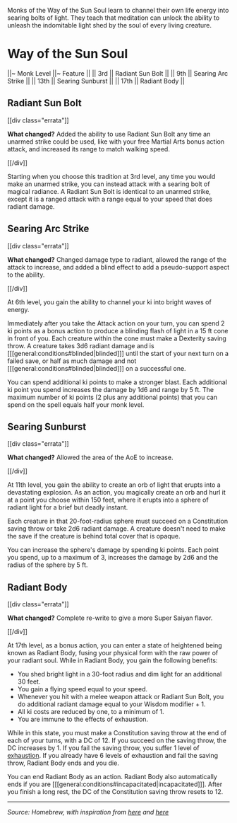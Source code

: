 Monks of the Way of the Sun Soul learn to channel their own life energy into searing bolts of light. They teach that meditation can unlock the ability to unleash the indomitable light shed by the soul of every living creature.

# Way of the Sun Soul

||~ Monk Level ||~ Feature ||
|| 3rd || Radiant Sun Bolt ||
|| 9th || Searing Arc Strike ||
|| 13th || Searing Sunburst ||
|| 17th || Radiant Body ||

## Radiant Sun Bolt

[[div class="errata"]]

**What changed?** Added the ability to use Radiant Sun Bolt any time an unarmed strike could be used, like with your  free Martial Arts bonus action attack, and increased its range to match walking speed.

[[/div]]

Starting when you choose this tradition at 3rd level, any time you would make an unarmed strike, you can instead attack with a searing bolt of magical radiance. A Radiant Sun Bolt is identical to an unarmed strike, except it is a ranged attack with a range equal to your speed that does radiant damage.

<h2 id="searing-arc-strike" class="no-float">Searing Arc Strike</h2>

[[div class="errata"]]

**What changed?** Changed damage type to radiant, allowed the range of the attack to increase, and added a blind effect to add a pseudo-support aspect to the ability.

[[/div]]

At 6th level, you gain the ability to channel your ki into bright waves of energy.

Immediately after you take the Attack action on your turn, you can spend 2 ki points as a bonus action to produce a blinding flash of light in a 15 ft cone in front of you. Each creature within the cone must make a Dexterity saving throw. A creature takes 3d6 radiant damage and is [[[general:conditions#blinded|blinded]]] until the start of your next turn on a failed save, or half as much damage and not [[[general:conditions#blinded|blinded]]] on a successful one.

You can spend additional ki points to make a stronger blast. Each additional ki point you spend increases the damage by 1d6 and range by 5 ft. The maximum number of ki points (2 plus any additional points) that you can spend on the spell equals half your monk level.

## Searing Sunburst

[[div class="errata"]]

**What changed?** Allowed the area of the AoE to increase.

[[/div]]

At 11th level, you gain the ability to create an orb of light that erupts into a devastating explosion. As an action, you magically create an orb and hurl it at a point you choose within 150 feet, where it erupts into a sphere of radiant light for a brief but deadly instant.

Each creature in that 20-foot-radius sphere must succeed on a Constitution saving throw or take 2d6 radiant damage. A creature doesn't need to make the save if the creature is behind total cover that is opaque.

You can increase the sphere's damage by spending ki points. Each point you spend, up to a maximum of 3, increases the damage by 2d6 and the radius of the sphere by 5 ft.

## Radiant Body

[[div class="errata"]]

**What changed?** Complete re-write to give a more Super Saiyan flavor.

[[/div]]

At 17th level, as a bonus action, you can enter a state of heightened being known as Radiant Body, fusing your physical form with the raw power of your radiant soul. While in Radiant Body, you gain the following benefits:

* You shed bright light in a 30-foot radius and dim light for an additional 30 feet.
* You gain a flying speed equal to your speed.
* Whenever you hit with a melee weapon attack or Radiant Sun Bolt, you do additional radiant damage equal to your Wisdom modifier + 1.
* All ki costs are reduced by one, to a minimum of 1.
* You are immune to the effects of exhaustion.

While in this state, you must make a Constitution saving throw at the end of each of your turns, with a DC of 12. If you succeed on the saving throw, the DC increases by 1. If you fail the saving throw, you suffer 1 level of [exhaustion](/dnd/general/conditions#exhaustion). If you already have 6 levels of exhaustion and fail the saving throw, Radiant Body ends and you die.

You can end Radiant Body as an action. Radiant Body also automatically ends if you are [[[general:conditions#incapacitated|incapacitated]]]. After you finish a long rest, the DC of the Constitution saving throw resets to 12.

----

*Source: Homebrew, with inspiration from [here](https://www.gmbinder.com/share/-M1l9pC8wG0cifXwaz87) and [here](https://old.reddit.com/r/dndnext/comments/933e9k/5e_homebrew_monk_way_of_the_sun_soul_reimagined/)*
